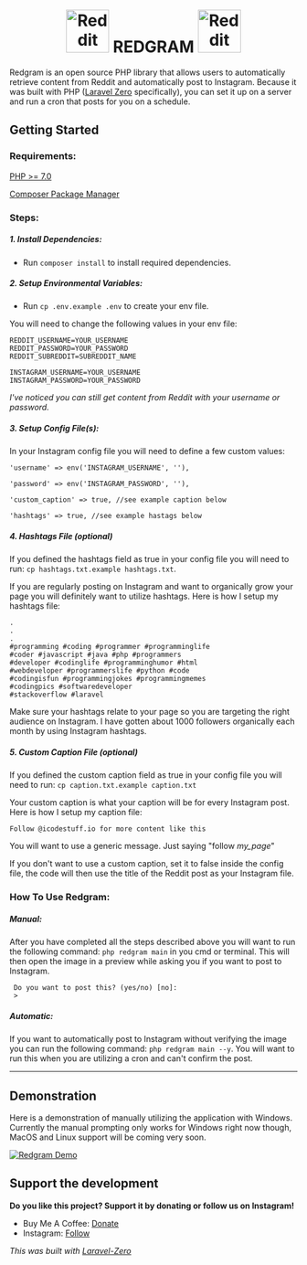 <h1 align="center">
    <img title="Reddit" height="75" src="https://external-preview.redd.it/iDdntscPf-nfWKqzHRGFmhVxZm4hZgaKe5oyFws-yzA.png?width=720&auto=webp&s=be9d031a2551b47bcd40ec45feec636d42a32127" />
    REDGRAM
    <img title="Reddit" height="75" src="https://instagram-brand.com/wp-content/themes/ig-branding/assets/images/ig-logo-email.png" />
</h1>




Redgram is an open source PHP library that allows users to automatically retrieve content from Reddit and automatically post to Instagram. Because it was built with PHP (<a href="https://laravel-zero.com">Laravel Zero</a> specifically), you can set it up on a server and run a cron that posts for you on a schedule. 

## Getting Started

### Requirements: 
<a href="https://www.php.net/manual/en/install.php">PHP >= 7.0</a>

<a href="https://getcomposer.org/"> Composer Package Manager </a> 

### Steps: 

##### 1. Install Dependencies: 
- Run `composer install` to install required dependencies.

##### 2. Setup Environmental Variables: 
 - Run `cp .env.example .env` to create your env file.

 You will need to change the following values in your env file: 
 ```
 REDDIT_USERNAME=YOUR_USERNAME
 REDDIT_PASSWORD=YOUR_PASSWORD
 REDDIT_SUBREDDIT=SUBREDDIT_NAME
    
 INSTAGRAM_USERNAME=YOUR_USERNAME
 INSTAGRAM_PASSWORD=YOUR_PASSWORD
  ```
  _I've noticed you can still get content from Reddit with your username or password._

##### 3. Setup Config File(s): 
In your Instagram config file you will need to define a few custom values: 
```$xslt
'username' => env('INSTAGRAM_USERNAME', ''),

'password' => env('INSTAGRAM_PASSWORD', ''),

'custom_caption' => true, //see example caption below

'hashtags' => true, //see example hastags below
```

##### 4. Hashtags File (optional)
If you defined the hashtags field as true in your config file you will need to run: 
`cp hashtags.txt.example hashtags.txt`. 

If you are regularly posting on Instagram and want to organically grow your page you will definitely want to utilize hashtags. Here is how I setup my hashtags file: 
```$xslt
.
.
.
#programming #coding #programmer #programminglife
#coder #javascript #java #php #programmers
#developer #codinglife #programminghumor #html
#webdeveloper #programmerslife #python #code
#codingisfun #programmingjokes #programmingmemes
#codingpics #softwaredeveloper
#stackoverflow #laravel 
```

Make sure your hashtags relate to your page so you are targeting the right audience on Instagram. I have gotten about 1000 followers organically each month by using Instagram hashtags. 

##### 5. Custom Caption File (optional)
If you defined the custom caption field as true in your config file you will need to run: 
`cp caption.txt.example caption.txt`

Your custom caption is what your caption will be for every Instagram post. Here is how I setup my caption file: 
```$xslt
Follow @icodestuff.io for more content like this
```

You will want to use a generic message. Just saying "follow _my_page_"

If you don't want to use a custom caption, set it to false inside the config file, the code will then use the title of the Reddit post as your Instagram file.


### How To Use Redgram: 
##### Manual: 
After you have completed all the steps described above you will want to run the following command: `php redgram main` in you cmd or terminal. This will then open the image in a preview while asking you if you want to post to Instagram. 
```$xslt
 Do you want to post this? (yes/no) [no]:
 >
```
##### Automatic: 
If you want to automatically post to Instagram without verifying the image you can run the following command: `php redgram main --y`. You will want to run this when you are utilizing a cron and can't confirm the post. 





------

## Demonstration
Here is a demonstration of manually utilizing the application with Windows. Currently the manual prompting only works for Windows right now though, MacOS and Linux support will be coming very soon. 

[![Redgram Demo](https://img.youtube.com/vi/5Rfh16ZhI/0.jpg)](https://www.youtube.com/watch?v=5Rfh16ZhI-Q) 


## Support the development
**Do you like this project? Support it by donating or follow us on Instagram!**

- Buy Me A Coffee: [Donate](https://www.buymeacoffee.com/oQqE7e5gj)
- Instagram: [Follow](https://instagram.com/icodestuff.io/)

_This was built with [Laravel-Zero](https://laravel-zero.com/)_



